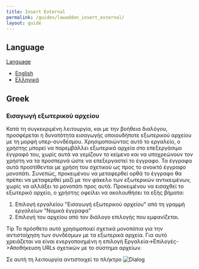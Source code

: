 ```yaml
---
title: Insert External
permalink: /guides/lawaddon_insert_external/
layout: guide
---
```



## Language
<div class="btn-group">
  <a href="#" class="btn btn-primary">Language</a>
  <a href="#" class="btn btn-primary dropdown-toggle" data-toggle="dropdown"><span class="caret"></span></a>
  <ul class="dropdown-menu">
    <li><a href="#english">English</a></li>
    <li><a href="#greek">Ελληνικά</a></li>
  </ul>
</div>

## Greek
### Εισαγωγή εξωτερικού αρχείου 
Κατά τη συγκεκριμένη λειτουργία, και με την βοήθεια διαλόγου, προσφέρεται η δυνατότητα εισαγωγής οποιουδήποτε εξωτερικού αρχείου με τη μορφή υπερ-συνδέσμου. Χρησιμοποιώντας αυτό το εργαλείο, ο χρήστης μπορεί να παρεμβάλλει εξωτερικά αρχεία στο επεξεργάσιμο έγγραφό του, χωρίς αυτά να γεμίζουν το κείμενο και να υποχρεώνουν τον χρήστη να τα προσπερνά ώστε να επεξεργαστεί το έγγραφο. Τα έγγραφα αυτά προστίθενται με χρήση του σχετικού ως προς το ανοικτό έγγραφο μονοπάτι. Συνεπώς, προκειμένου να μεταφερθεί ορθά το έγγραφο θα πρέπει να μεταφερθεί μαζί με τον φάκελο των εξωτερικών αντικειμένων, χωρίς να αλλάξει το μονοπάτι προς αυτά. 
Προκειμένου να εισαχθεί το εξωτερικό αρχείο, ο χρήστης οφείλει να ακολουθήσει τα εξής βήματα: 

1. Επιλογή εργαλείου "Εισαγωγή εξωτερικού αρχείου"  από τη γραμμή εργαλείων "Νομικά έγγραφα" 
2. Επιλογή του αρχείου από τον διάλογο επιλογής που εμφανίζεται. 

<span class="label label-info">Tip</span> Το πρόσθετο αυτό χρησιμοποιεί σχετικά μονοπάτια για την αντιστοίχηση των συνδέσμων με τα εξωτερικά αρχεία. Για αυτό χρειάζεται να είναι ενεργοποιημένη η επιλογή Εργαλεία->Επιλογές->Αποθήκευση URLs σχετικών με το σύστημα αρχείων.

Σε αυτή τη λειτουργία αντιστοιχεί το πλήκτρο ![Dialog](../../img/help/lawaddon/help_icon_ext.png)